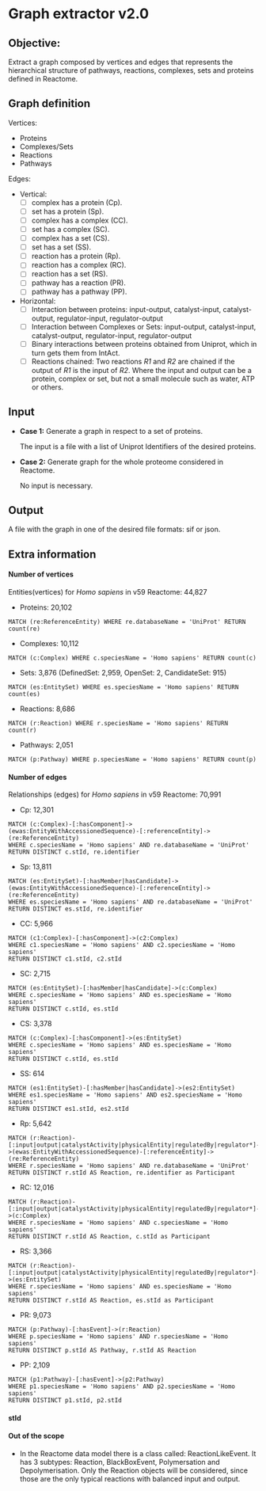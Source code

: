 # Graph extractor v2.0

## Objective: 

Extract a graph composed by vertices and edges that represents the hierarchical structure of pathways, reactions, complexes, sets and proteins defined in Reactome.

## Graph definition

Vertices:
  * Proteins
  * Complexes/Sets
  * Reactions
  * Pathways

Edges:

* Vertical:
    - [ ] complex has a protein (Cp).
    - [ ] set has a protein (Sp).
    - [ ] complex has a complex (CC).
    - [ ] set has a complex (SC).
    - [ ] complex has a set (CS).
    - [ ] set has a set (SS).
    - [ ] reaction has a protein (Rp).
    - [ ] reaction has a complex (RC).
    - [ ] reaction has a set (RS).
    - [ ] pathway has a reaction (PR).
    - [ ] pathway has a pathway (PP).
* Horizontal:
    - [ ] Interaction between proteins: input-output, catalyst-input, catalyst-output, regulator-input, regulator-output
    - [ ] Interaction between Complexes or Sets:  input-output, catalyst-input, catalyst-output, regulator-input, regulator-output
    - [ ] Binary interactions between proteins obtained from Uniprot, which in turn gets them from IntAct.
    - [ ] Reactions chained: Two reactions _R1_ and _R2_ are chained if the output of _R1_ is the input of _R2_. Where the input and output can be a protein, complex or set, but not a small molecule such as water, ATP or others.

## Input

* **Case 1:** Generate a graph in respect to a set of proteins.


    The input is a file with a list of Uniprot Identifiers of the desired proteins.

* **Case 2:** Generate graph for the whole proteome considered in Reactome.

    No input is necessary.

## Output 

A file with the graph in one of the desired file formats: sif or json.

## Extra information

#### Number of vertices

Entities(vertices) for _Homo sapiens_ in v59 Reactome: 44,827
* Proteins: 20,102
~~~~
MATCH (re:ReferenceEntity) WHERE re.databaseName = 'UniProt' RETURN count(re)
~~~~
* Complexes: 10,112
~~~~
MATCH (c:Complex) WHERE c.speciesName = 'Homo sapiens' RETURN count(c)
~~~~
* Sets: 3,876 (DefinedSet: 2,959, OpenSet: 2, CandidateSet: 915)
~~~~
MATCH (es:EntitySet) WHERE es.speciesName = 'Homo sapiens' RETURN count(es)
~~~~
* Reactions: 8,686
~~~~
MATCH (r:Reaction) WHERE r.speciesName = 'Homo sapiens' RETURN count(r)
~~~~
* Pathways: 2,051
~~~~
MATCH (p:Pathway) WHERE p.speciesName = 'Homo sapiens' RETURN count(p)
~~~~

#### Number of edges

Relationships (edges) for _Homo sapiens_ in v59 Reactome: 70,991

* Cp: 12,301
~~~~
MATCH (c:Complex)-[:hasComponent]->(ewas:EntityWithAccessionedSequence)-[:referenceEntity]->(re:ReferenceEntity)
WHERE c.speciesName = 'Homo sapiens' AND re.databaseName = 'UniProt'
RETURN DISTINCT c.stId, re.identifier
~~~~
* Sp: 13,811
~~~~
MATCH (es:EntitySet)-[:hasMember|hasCandidate]->(ewas:EntityWithAccessionedSequence)-[:referenceEntity]->(re:ReferenceEntity)
WHERE es.speciesName = 'Homo sapiens' AND re.databaseName = 'UniProt'
RETURN DISTINCT es.stId, re.identifier
~~~~
* CC: 5,966 
~~~~
MATCH (c1:Complex)-[:hasComponent]->(c2:Complex)
WHERE c1.speciesName = 'Homo sapiens' AND c2.speciesName = 'Homo sapiens'
RETURN DISTINCT c1.stId, c2.stId
~~~~
* SC: 2,715
~~~~
MATCH (es:EntitySet)-[:hasMember|hasCandidate]->(c:Complex)
WHERE c.speciesName = 'Homo sapiens' AND es.speciesName = 'Homo sapiens'
RETURN DISTINCT c.stId, es.stId
~~~~
* CS: 3,378
~~~~
MATCH (c:Complex)-[:hasComponent]->(es:EntitySet)
WHERE c.speciesName = 'Homo sapiens' AND es.speciesName = 'Homo sapiens'
RETURN DISTINCT c.stId, es.stId
~~~~
* SS: 614
~~~~
MATCH (es1:EntitySet)-[:hasMember|hasCandidate]->(es2:EntitySet)
WHERE es1.speciesName = 'Homo sapiens' AND es2.speciesName = 'Homo sapiens'
RETURN DISTINCT es1.stId, es2.stId
~~~~
* Rp: 5,642 
~~~~
MATCH (r:Reaction)-[:input|output|catalystActivity|physicalEntity|regulatedBy|regulator*]->(ewas:EntityWithAccessionedSequence)-[:referenceEntity]->(re:ReferenceEntity)
WHERE r.speciesName = 'Homo sapiens' AND re.databaseName = 'UniProt'
RETURN DISTINCT r.stId AS Reaction, re.identifier as Participant
~~~~
* RC: 12,016
~~~~
MATCH (r:Reaction)-[:input|output|catalystActivity|physicalEntity|regulatedBy|regulator*]->(c:Complex)
WHERE r.speciesName = 'Homo sapiens' AND c.speciesName = 'Homo sapiens'
RETURN DISTINCT r.stId AS Reaction, c.stId as Participant
~~~~
* RS: 3,366 
~~~~
MATCH (r:Reaction)-[:input|output|catalystActivity|physicalEntity|regulatedBy|regulator*]->(es:EntitySet)
WHERE r.speciesName = 'Homo sapiens' AND es.speciesName = 'Homo sapiens'
RETURN DISTINCT r.stId AS Reaction, es.stId as Participant
~~~~
* PR: 9,073 
~~~~
MATCH (p:Pathway)-[:hasEvent]->(r:Reaction)
WHERE p.speciesName = 'Homo sapiens' AND r.speciesName = 'Homo sapiens'
RETURN DISTINCT p.stId AS Pathway, r.stId AS Reaction
~~~~
* PP: 2,109 
~~~~
MATCH (p1:Pathway)-[:hasEvent]->(p2:Pathway)
WHERE p1.speciesName = 'Homo sapiens' AND p2.speciesName = 'Homo sapiens'
RETURN DISTINCT p1.stId, p2.stId
~~~~

#### stId

#### Out of the scope

* In the Reactome data model there is a class called: ReactionLikeEvent. It has 3 subtypes: Reaction, BlackBoxEvent, Polymersation and Depolymerisation. 
Only the Reaction objects will be considered, since those are the only typical reactions with balanced input and output.